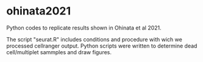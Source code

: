 # ohinata2021
Python codes to replicate results shown in Ohinata et al 2021.

The script "seurat.R" includes conditions and procedure with wich we processed cellranger output.
Python scripts were written to determine dead cell/multiplet sammples and draw figures.
